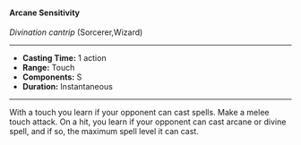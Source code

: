 #### Arcane Sensitivity
*Divination cantrip* (Sorcerer,Wizard)
___
- **Casting Time:** 1 action
- **Range:** Touch
- **Components:** S
- **Duration:** Instantaneous
---
With a touch you learn if your opponent can cast spells. Make a melee touch attack. On a hit, you learn if your opponent can cast arcane or divine spell, and if so, the maximum spell level it can cast.
